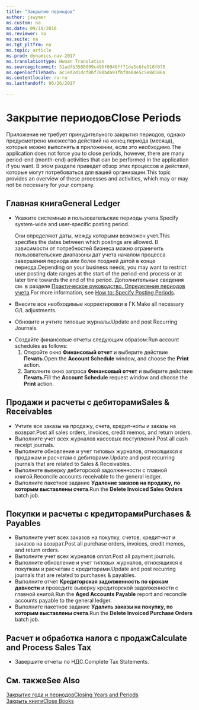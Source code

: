 ```yaml
---
title: "Закрытие периодов"
author: jswymer
ms.custom: na
ms.date: 09/16/2016
ms.reviewer: na
ms.suite: na
ms.tgt_pltfrm: na
ms.topic: article
ms-prod: dynamics-nav-2017
ms.translationtype: Human Translation
ms.sourcegitcommit: 51adfb3588099c496f0946ff71da5c6fe518f070
ms.openlocfilehash: ac1ed2d1dcf8bf780bda91fbf0a04e5c5e8d106a
ms.contentlocale: ru-ru
ms.lasthandoff: 06/26/2017

---
```

# <a name="close-periods"></a><span data-ttu-id="b024b-102">Закрытие периодов</span><span class="sxs-lookup"><span data-stu-id="b024b-102">Close Periods</span></span>
<span data-ttu-id="b024b-103">Приложение не требует принудительного закрытия периодов, однако предусмотрено множество действий на конец периода (месяца), которые можно выполнять в приложении, если это необходимо.</span><span class="sxs-lookup"><span data-stu-id="b024b-103">The application does not force you to close periods, however, there are many period-end (month-end) activities that can be performed in the application if you want.</span></span> <span data-ttu-id="b024b-104">В этом разделе приведет обзор этих процессов и действий, которые могут потребоваться для вашей организации.</span><span class="sxs-lookup"><span data-stu-id="b024b-104">This topic provides an overview of these processes and activities, which may or may not be necessary for your company.</span></span>

## <a name="general-ledger"></a><span data-ttu-id="b024b-105">Главная книга</span><span class="sxs-lookup"><span data-stu-id="b024b-105">General Ledger</span></span>
* <span data-ttu-id="b024b-106">Укажите системные и пользовательские периоды учета.</span><span class="sxs-lookup"><span data-stu-id="b024b-106">Specify system-wide and user-specific posting period.</span></span>

    <span data-ttu-id="b024b-107">Они определяют даты, между которыми возможен учет.</span><span class="sxs-lookup"><span data-stu-id="b024b-107">This specifies the dates between which postings are allowed.</span></span> <span data-ttu-id="b024b-108">В зависимости от потребностей бизнеса можно ограничить пользовательские диапазоны дат учета началом процесса завершения периода или более поздней датой в конце периода.</span><span class="sxs-lookup"><span data-stu-id="b024b-108">Depending on your business needs, you may want to restrict user posting date ranges at the start of the period-end process or at later time towards the end of the period.</span></span> <span data-ttu-id="b024b-109">Дополнительные сведения см. в разделе [Практическое руководство. Определение периодов учета](finance-setup-how-specify-posting-periods.md).</span><span class="sxs-lookup"><span data-stu-id="b024b-109">For more information, see [How to: Specify Posting Periods](finance-setup-how-specify-posting-periods.md).</span></span>
* <span data-ttu-id="b024b-110">Внесите все необходимые корректировки в ГК.</span><span class="sxs-lookup"><span data-stu-id="b024b-110">Make all necessary G/L adjustments.</span></span>
* <span data-ttu-id="b024b-111">Обновите и учтите типовые журналы.</span><span class="sxs-lookup"><span data-stu-id="b024b-111">Update and post Recurring Journals.</span></span>
<!--* Process Consolidations-->
* <span data-ttu-id="b024b-112">Создайте финансовые отчеты следующим образом:</span><span class="sxs-lookup"><span data-stu-id="b024b-112">Run account schedules as follows:</span></span>
  1. <span data-ttu-id="b024b-113">Откройте окно **Финансовый отчет** и выберите действие **Печать**.</span><span class="sxs-lookup"><span data-stu-id="b024b-113">Open the **Account Schedule** window, and choose the **Print** action.</span></span>
  2. <span data-ttu-id="b024b-114">Заполните окно запроса **Финансовый отчет** и выберите действие **Печать**.</span><span class="sxs-lookup"><span data-stu-id="b024b-114">Fill the **Account Schedule** request window and choose the **Print** action.</span></span>

## <a name="sales--receivables"></a><span data-ttu-id="b024b-115">Продажи и расчеты с дебиторами</span><span class="sxs-lookup"><span data-stu-id="b024b-115">Sales & Receivables</span></span>
* <span data-ttu-id="b024b-116">Учтите все заказы на продажу, счета, кредит-ноты и заказы на возврат.</span><span class="sxs-lookup"><span data-stu-id="b024b-116">Post all sales orders, invoices, credit memos, and return orders.</span></span>
* <span data-ttu-id="b024b-117">Выполните учет всех журналов кассовых поступлений.</span><span class="sxs-lookup"><span data-stu-id="b024b-117">Post all cash receipt journals.</span></span>
* <span data-ttu-id="b024b-118">Выполните обновление и учет типовых журналов, относящихся к продажам и расчетам с дебиторами.</span><span class="sxs-lookup"><span data-stu-id="b024b-118">Update and post recurring journals that are related to Sales & Receivables.</span></span>
* <span data-ttu-id="b024b-119">Выполните выверку дебиторской задолженности с главной книгой.</span><span class="sxs-lookup"><span data-stu-id="b024b-119">Reconcile accounts receivable to the general ledger.</span></span>
* <span data-ttu-id="b024b-120">Выполните пакетное задание **Удаление заказов на продажу, по которым выставлены счета**.</span><span class="sxs-lookup"><span data-stu-id="b024b-120">Run the **Delete Invoiced Sales Orders** batch job.</span></span>

## <a name="purchases--payables"></a><span data-ttu-id="b024b-121">Покупки и расчеты с кредиторами</span><span class="sxs-lookup"><span data-stu-id="b024b-121">Purchases & Payables</span></span>
* <span data-ttu-id="b024b-122">Выполните учет всех заказов на покупку, счетов, кредит-нот и заказов на возврат.</span><span class="sxs-lookup"><span data-stu-id="b024b-122">Post all purchase orders, invoices, credit memos, and return orders.</span></span>
* <span data-ttu-id="b024b-123">Выполните учет всех журналов оплат.</span><span class="sxs-lookup"><span data-stu-id="b024b-123">Post all payment journals.</span></span>
* <span data-ttu-id="b024b-124">Выполните обновление и учет типовых журналов, относящихся к покупкам и расчетам с кредиторами.</span><span class="sxs-lookup"><span data-stu-id="b024b-124">Update and post recurring journals that are related to purchases & payables.</span></span>
* <span data-ttu-id="b024b-125">Выполните отчет **Кредиторская задолженность по срокам давности** и проведите выверку кредиторской задолженности с главной книгой.</span><span class="sxs-lookup"><span data-stu-id="b024b-125">Run the **Aged Accounts Payable** report and reconcile accounts payable to the general ledger.</span></span>
* <span data-ttu-id="b024b-126">Выполните пакетное задание **Удалить заказы на покупку, по которым выставлены счета**.</span><span class="sxs-lookup"><span data-stu-id="b024b-126">Run the **Delete Invoiced Purchase Orders** batch job.</span></span>

<!-- ### Fixed Assets
* Post all maintenance costs have been posted through the fixed asset journals or invoices.
* Post adjustments.
* Post appreciation.
* Post depreciation.
* Update and post the recurring fixed asset journal.-->

<!--### Intercompany
* Process Intercompany Postings.-->

## <a name="calculate-and-process-sales-tax"></a><span data-ttu-id="b024b-127">Расчет и обработка налога с продаж</span><span class="sxs-lookup"><span data-stu-id="b024b-127">Calculate and Process Sales Tax</span></span>
*  <span data-ttu-id="b024b-128">Завершите отчеты по НДС.</span><span class="sxs-lookup"><span data-stu-id="b024b-128">Complete Tax Statements.</span></span>

## <a name="see-also"></a><span data-ttu-id="b024b-129">См. также</span><span class="sxs-lookup"><span data-stu-id="b024b-129">See Also</span></span>
[<span data-ttu-id="b024b-130">Закрытие года и периодов</span><span class="sxs-lookup"><span data-stu-id="b024b-130">Closing Years and Periods</span></span>](year-close-years-periods.md)  
[<span data-ttu-id="b024b-131">Закрыть книги</span><span class="sxs-lookup"><span data-stu-id="b024b-131">Close Books</span></span>](year-close-books.md)

